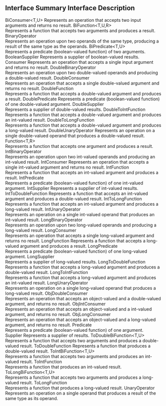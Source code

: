 
Interface Summary  Interface	Description
---------------------------------------------

BiConsumer<T,U>	
Represents an operation that accepts two input arguments and returns no result.
BiFunction<T,U,R>	
Represents a function that accepts two arguments and produces a result.
BinaryOperator<T>	
Represents an operation upon two operands of the same type, producing a result of the same type as the operands.
BiPredicate<T,U>	
Represents a predicate (boolean-valued function) of two arguments.
BooleanSupplier	
Represents a supplier of boolean-valued results.
Consumer<T>	
Represents an operation that accepts a single input argument and returns no result.
DoubleBinaryOperator	
Represents an operation upon two double-valued operands and producing a double-valued result.
DoubleConsumer	
Represents an operation that accepts a single double-valued argument and returns no result.
DoubleFunction<R>	
Represents a function that accepts a double-valued argument and produces a result.
DoublePredicate	
Represents a predicate (boolean-valued function) of one double-valued argument.
DoubleSupplier	
Represents a supplier of double-valued results.
DoubleToIntFunction	
Represents a function that accepts a double-valued argument and produces an int-valued result.
DoubleToLongFunction	
Represents a function that accepts a double-valued argument and produces a long-valued result.
DoubleUnaryOperator	
Represents an operation on a single double-valued operand that produces a double-valued result.
Function<T,R>	
Represents a function that accepts one argument and produces a result.
IntBinaryOperator	
Represents an operation upon two int-valued operands and producing an int-valued result.
IntConsumer	
Represents an operation that accepts a single int-valued argument and returns no result.
IntFunction<R>	
Represents a function that accepts an int-valued argument and produces a result.
IntPredicate	
Represents a predicate (boolean-valued function) of one int-valued argument.
IntSupplier	
Represents a supplier of int-valued results.
IntToDoubleFunction	
Represents a function that accepts an int-valued argument and produces a double-valued result.
IntToLongFunction	
Represents a function that accepts an int-valued argument and produces a long-valued result.
IntUnaryOperator	
Represents an operation on a single int-valued operand that produces an int-valued result.
LongBinaryOperator	
Represents an operation upon two long-valued operands and producing a long-valued result.
LongConsumer	
Represents an operation that accepts a single long-valued argument and returns no result.
LongFunction<R>	
Represents a function that accepts a long-valued argument and produces a result.
LongPredicate	
Represents a predicate (boolean-valued function) of one long-valued argument.
LongSupplier	
Represents a supplier of long-valued results.
LongToDoubleFunction	
Represents a function that accepts a long-valued argument and produces a double-valued result.
LongToIntFunction	
Represents a function that accepts a long-valued argument and produces an int-valued result.
LongUnaryOperator	
Represents an operation on a single long-valued operand that produces a long-valued result.
ObjDoubleConsumer<T>	
Represents an operation that accepts an object-valued and a double-valued argument, and returns no result.
ObjIntConsumer<T>	
Represents an operation that accepts an object-valued and a int-valued argument, and returns no result.
ObjLongConsumer<T>	
Represents an operation that accepts an object-valued and a long-valued argument, and returns no result.
Predicate<T>	
Represents a predicate (boolean-valued function) of one argument.
Supplier<T>	
Represents a supplier of results.
ToDoubleBiFunction<T,U>	
Represents a function that accepts two arguments and produces a double-valued result.
ToDoubleFunction<T>	
Represents a function that produces a double-valued result.
ToIntBiFunction<T,U>	
Represents a function that accepts two arguments and produces an int-valued result.
ToIntFunction<T>	
Represents a function that produces an int-valued result.
ToLongBiFunction<T,U>	
Represents a function that accepts two arguments and produces a long-valued result.
ToLongFunction<T>	
Represents a function that produces a long-valued result.
UnaryOperator<T>	
Represents an operation on a single operand that produces a result of the same type as its operand.